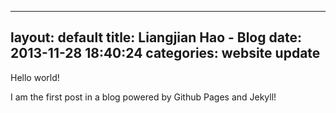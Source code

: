 
---
layout: default
title: Liangjian Hao - Blog
date:   2013-11-28 18:40:24
categories: website update
---

Hello world!

I am the first post in a blog powered by Github Pages and Jekyll!